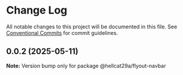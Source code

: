 # Change Log

All notable changes to this project will be documented in this file.
See [Conventional Commits](https://conventionalcommits.org) for commit guidelines.

## 0.0.2 (2025-05-11)

**Note:** Version bump only for package @hellcat29a/flyout-navbar
